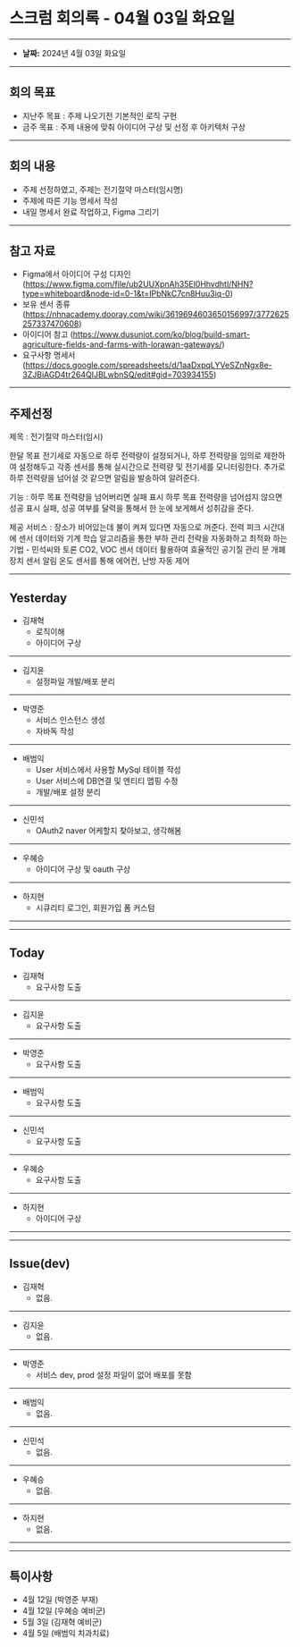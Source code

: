 # 스크럼 회의록 - 04월 03일 화요일

---

- **날짜:** 2024년 4월 03일 화요일

---
## 회의 목표
- 지난주 목표 : 주제 나오기전 기본적인 로직 구현
- 금주 목표 : 주제 내용에 맞춰 아이디어 구상 및 선정 후 아키텍처 구상

---
## 회의 내용
- 주제 선정하였고, 주제는 전기절약 마스터(임시명)
- 주제에 따른 기능 명세서 작성
- 내일 명세서 완료 작업하고, Figma 그리기

---
## 참고 자료
- Figma에서 아이디어 구성 디자인 (https://www.figma.com/file/ub2UUXpnAh35El0Hhvdhtl/NHN?type=whiteboard&node-id=0-1&t=IPbNkC7cn8Huu3iq-0)
- 보유 센서 종류 (https://nhnacademy.dooray.com/wiki/3619694603650156997/3772625257337470608)
- 아이디어 참고 (https://www.dusuniot.com/ko/blog/build-smart-agriculture-fields-and-farms-with-lorawan-gateways/)
- 요구사항 명세서 (https://docs.google.com/spreadsheets/d/1aaDxpqLYVeSZnNgx8e-3ZJBiAGD4tr264QIJBLwbnSQ/edit#gid=703934155)

---
## 주제선정
제목 : 전기절약 마스터(임시)

한달 목표 전기세로 자동으로 하루 전력량이 설정되거나, 하루 전력량을 임의로 제한하여 설정해두고 각종 센서를 통해 실시간으로 전력량 및 전기세를 모니터링한다.
추가로 하루 전력량을 넘어설 것 같으면 알림을 발송하여 알려준다.

기능 :
하루 목표 전력량을 넘어버리면 실패 표시
하루 목표 전력량을 넘어섬지 않으면 성공 표시
실패, 성공 여부를 달력을 통해서 한 눈에 보게해서 성취감을 준다.


제공 서비스 :
장소가 비어있는데 불이 켜져 있다면 자동으로 꺼준다.
전력 피크 시간대에 센서 데이터와 기계 학습 알고리즘을 통한 부하 관리 전략을 자동화하고 최적화 하는 기법 - 민석씨와 토론
CO2, VOC 센서 데이터 활용하여 효율적인 공기질 관리
문 개폐 장치 센서 알림
온도 센서를 통해 에어컨, 난방 자동 제어

---
## Yesterday
- 김재혁
  - 로직이해
  - 아이디어 구상
---

- 김지윤
  -  설정파일 개발/배포 분리
---

- 박영준
  - 서비스 인스턴스 생성
  - 자바독 작성
---

- 배범익
  - User 서비스에서 사용할 MySql 테이블 작성
  - User 서비스에 DB연결 및 엔티티 맵핑 수정
  - 개발/배포 설정 분리

---

- 신민석
  - OAuth2 naver 어케할지 찾아보고, 생각해봄

---

- 우혜승
  - 아이디어 구상 및 oauth 구상
---

- 하지현
  - 시큐리티 로그인, 회원가입 폼 커스텀

---

---
## Today
- 김재혁
  - 요구사항 도출
---

- 김지윤
  - 요구사항 도출
---

- 박영준
  - 요구사항 도출

---

- 배범익
  - 요구사항 도출
---

- 신민석
  - 요구사항 도출
---

- 우혜승
  - 요구사항 도출

---

- 하지현
  - 아이디어 구상

---

---
## Issue(dev)
- 김재혁
  - 없음.
---
- 김지윤
  - 없음.
---
- 박영준
  - 서비스 dev, prod 설정 파일이 없어 배포를 못함
---
- 배범익
  - 없음.
---
- 신민석
  - 없음.
---
- 우혜승
  - 없음.
---
- 하지현
  - 없음.

---

--- 
## 특이사항

- 4월 12일 (박영준 부재)
- 4월 12일 (우혜승 예비군)
- 5월 3일 (김재혁 예비군)
- 4월 5일 (배범익 치과치료)